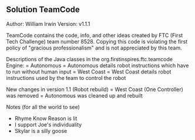 ## Solution TeamCode

Author: William Irwin
Version: v1.1.1

TeamCode contains the code, info, and other ideas created by FTC (First Tech Challenge) team number
8528.  Copying this code is violating the first policy of "gracious professionalism" and is not
appreciated by this team.

Descriptions of the Java classes in the org.firstinspires.ftc.teamcode Engine:
  = Autonomous =
Autonomous details robot instructions which have to run without human input
  = West Coast =
West Coast details robot instructions used by the team to control the robot

New changes in version 1.1 (Robot rebuild)
 = West Coast (One Controller) was removed
 = Autonomous was cleaned up and rebuilt

Notes (for all the world to see)
 - Rhyme Know Reason is lit
 - I support Joe's individuality
 - Skylar is a silly goose